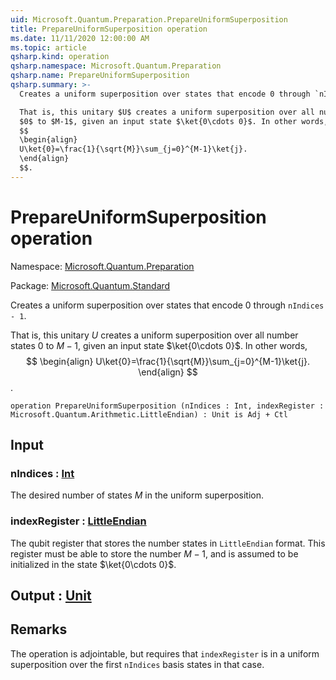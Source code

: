 ```yaml
---
uid: Microsoft.Quantum.Preparation.PrepareUniformSuperposition
title: PrepareUniformSuperposition operation
ms.date: 11/11/2020 12:00:00 AM
ms.topic: article
qsharp.kind: operation
qsharp.namespace: Microsoft.Quantum.Preparation
qsharp.name: PrepareUniformSuperposition
qsharp.summary: >-
  Creates a uniform superposition over states that encode 0 through `nIndices - 1`.

  That is, this unitary $U$ creates a uniform superposition over all number states
  $0$ to $M-1$, given an input state $\ket{0\cdots 0}$. In other words,
  $$
  \begin{align}
  U\ket{0}=\frac{1}{\sqrt{M}}\sum_{j=0}^{M-1}\ket{j}.
  \end{align}
  $$.
---
```


# PrepareUniformSuperposition operation

Namespace: [Microsoft.Quantum.Preparation](xref:Microsoft.Quantum.Preparation)

Package: [Microsoft.Quantum.Standard](https://nuget.org/packages/Microsoft.Quantum.Standard)


Creates a uniform superposition over states that encode 0 through `nIndices - 1`.That is, this unitary $U$ creates a uniform superposition over all number states$0$ to $M-1$, given an input state $\ket{0\cdots 0}$. In other words,$$\begin{align}U\ket{0}=\frac{1}{\sqrt{M}}\sum_{j=0}^{M-1}\ket{j}.\end{align}$$.

```qsharp
operation PrepareUniformSuperposition (nIndices : Int, indexRegister : Microsoft.Quantum.Arithmetic.LittleEndian) : Unit is Adj + Ctl
```


## Input

### nIndices : [Int](xref:microsoft.quantum.lang-ref.int)

The desired number of states $M$ in the uniform superposition.


### indexRegister : [LittleEndian](xref:Microsoft.Quantum.Arithmetic.LittleEndian)

The qubit register that stores the number states in `LittleEndian` format.This register must be able to store the number $M-1$, and is assumed to beinitialized in the state $\ket{0\cdots 0}$.



## Output : [Unit](xref:microsoft.quantum.lang-ref.unit)



## Remarks

The operation is adjointable, but requires that `indexRegister` is in a uniformsuperposition over the first `nIndices` basis states in that case.